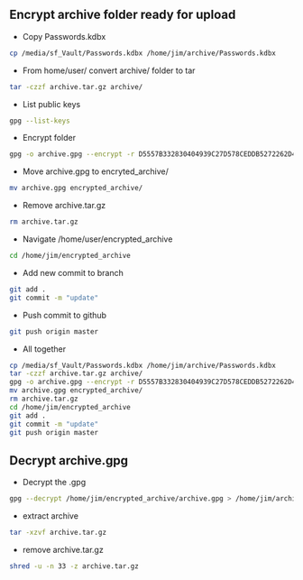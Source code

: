 ## Encrypt archive folder ready for upload

* Copy Passwords.kdbx

```bash
cp /media/sf_Vault/Passwords.kdbx /home/jim/archive/Passwords.kdbx
```

* From home/user/ convert archive/ folder to tar

```bash
tar -czzf archive.tar.gz archive/
```

* List public keys

```bash
gpg --list-keys
```

* Encrypt folder

```bash
gpg -o archive.gpg --encrypt -r D5557B332830404939C27D578CEDDB5272262D4C /home/jim/archive.tar.gz
```

* Move archive.gpg to encryted_archive/

```bash
mv archive.gpg encrypted_archive/
```

* Remove archive.tar.gz

```bash
rm archive.tar.gz
```

* Navigate /home/user/encrypted_archive

```bash
cd /home/jim/encrypted_archive
```

* Add new commit to branch

```bash
git add .
git commit -m "update"
```

* Push commit to github

```bash
git push origin master
```
* All together

```bash
cp /media/sf_Vault/Passwords.kdbx /home/jim/archive/Passwords.kdbx
tar -czzf archive.tar.gz archive/
gpg -o archive.gpg --encrypt -r D5557B332830404939C27D578CEDDB5272262D4C /home/jim/archive.tar.gz
mv archive.gpg encrypted_archive/
rm archive.tar.gz
cd /home/jim/encrypted_archive
git add .
git commit -m "update"
git push origin master
```

## Decrypt archive.gpg

* Decrypt the .gpg

```bash
gpg --decrypt /home/jim/encrypted_archive/archive.gpg > /home/jim/archive.tar.gz
```
* extract archive

```bash
tar -xzvf archive.tar.gz
```

* remove archive.tar.gz

```bash
shred -u -n 33 -z archive.tar.gz
```
